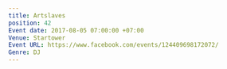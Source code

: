 ```yaml
---
title: Artslaves
position: 42
Event date: 2017-08-05 07:00:00 +07:00
Venue: Startower
Event URL: https://www.facebook.com/events/124409698172072/
Genre: DJ
---
```


